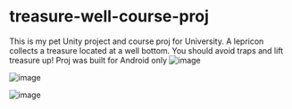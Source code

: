 # treasure-well-course-proj
This is my pet Unity project and course proj for University. A lepricon collects a treasure located at a well bottom. You should avoid traps and lift treasure up! Proj was built for Android only
![image](https://user-images.githubusercontent.com/56413891/126699220-38959456-e382-4dc2-8210-63653303cc96.png)

![image](https://user-images.githubusercontent.com/56413891/126699480-49dc5689-9000-4583-862e-564e7dd331c5.png)

![image](https://user-images.githubusercontent.com/56413891/126699529-1c609b9f-89c3-42cd-b391-439f1f4658a2.png)
